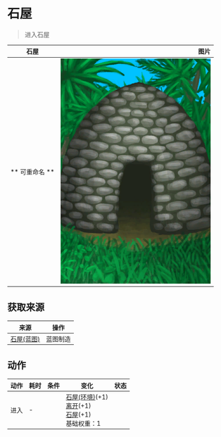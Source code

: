 # 石屋  
> 进入石屋  
  
  石屋  |   图片   
 ----  |  ----:   
 ** 可重命名 **  |  ![](Sprite/StoneHut.png)   
  
## 获取来源  
来源  |  操作  
----  |  ----  
[石屋(蓝图)](Bp_StoneHut.md)  |  蓝图制造  
## 动作  
动作  |  耗时  |  条件  |  变化  |  状态  
----  |  ----  |  ----  |  ----  |  ----  
进入<br>  |  -  |    |  [石屋(环境)](Env_StoneHut.md)(+1)<br>[离开](StoneHutExit.md)(+1)<br>[石屋](StoneHut.md)(+1)<br>基础权重：1<br>  |    

